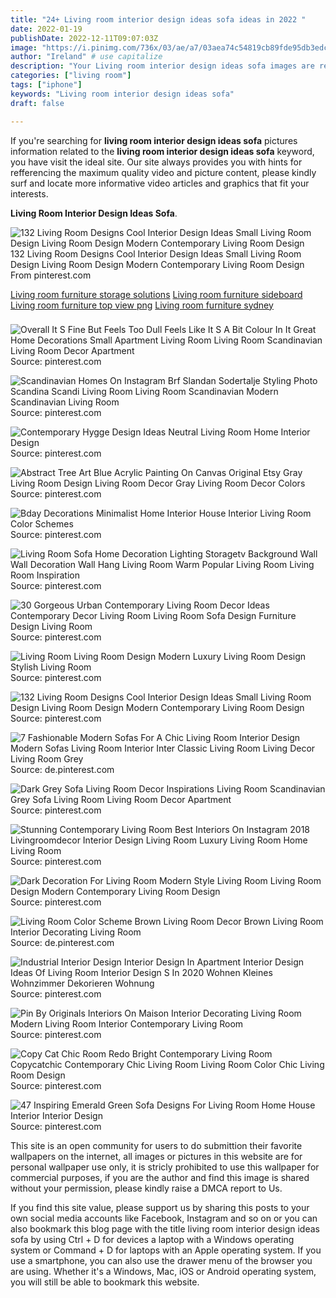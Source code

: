 ```yaml
---
title: "24+ Living room interior design ideas sofa ideas in 2022 "
date: 2022-01-19
publishDate: 2022-12-11T09:07:03Z
image: "https://i.pinimg.com/736x/03/ae/a7/03aea74c54819cb89fde95db3edc0f5e.jpg"
author: "Ireland" # use capitalize
description: "Your Living room interior design ideas sofa images are ready in this website. Living room interior design ideas sofa are a topic that is being searched for and liked by netizens now. You can Download the Living room interior design ideas sofa files here. Download all free images."
categories: ["living room"]
tags: ["iphone"]
keywords: "Living room interior design ideas sofa"
draft: false

---
```


If you're searching for **living room interior design ideas sofa** pictures information related to the **living room interior design ideas sofa** keyword, you have visit the ideal  site.  Our site always  provides you with  hints  for refferencing  the maximum  quality video and picture  content, please kindly surf and locate more informative video articles and graphics  that fit your interests.

**Living Room Interior Design Ideas Sofa**. 

![132 Living Room Designs Cool Interior Design Ideas Small Living Room Design Living Room Design Modern Contemporary Living Room Design](https://i.pinimg.com/originals/99/db/02/99db020a37e9b65ff239d528d156f790.jpg "132 Living Room Designs Cool Interior Design Ideas Small Living Room Design Living Room Design Modern Contemporary Living Room Design")
132 Living Room Designs Cool Interior Design Ideas Small Living Room Design Living Room Design Modern Contemporary Living Room Design From pinterest.com

[Living room furniture storage solutions](/living-room-furniture-storage-solutions/)
[Living room furniture sideboard](/living-room-furniture-sideboard/)
[Living room furniture top view png](/living-room-furniture-top-view-png/)
[Living room furniture sydney](/living-room-furniture-sydney/)



### 

 


![Overall It S Fine But Feels Too Dull Feels Like It S A Bit Colour In It Great Home Decorations Small Apartment Living Room Living Room Scandinavian Living Room Decor Apartment](https://i.pinimg.com/736x/dc/fd/d0/dcfdd0949ad6d051690beb0d7a0c9df8.jpg "Overall It S Fine But Feels Too Dull Feels Like It S A Bit Colour In It Great Home Decorations Small Apartment Living Room Living Room Scandinavian Living Room Decor Apartment")
Source: pinterest.com

 

![Scandinavian Homes On Instagram Brf Slandan Sodertalje Styling Photo Scandina Scandi Living Room Living Room Scandinavian Modern Scandinavian Living Room](https://i.pinimg.com/736x/3e/5b/02/3e5b02e2cb4487069f63ad0863c82041.jpg "Scandinavian Homes On Instagram Brf Slandan Sodertalje Styling Photo Scandina Scandi Living Room Living Room Scandinavian Modern Scandinavian Living Room")
Source: pinterest.com

 

![Contemporary Hygge Design Ideas Neutral Living Room Home Interior Design](https://i.pinimg.com/736x/e9/9c/41/e99c41406479598172933dc424e28504.jpg "Contemporary Hygge Design Ideas Neutral Living Room Home Interior Design")
Source: pinterest.com

 

![Abstract Tree Art Blue Acrylic Painting On Canvas Original Etsy Gray Living Room Design Living Room Decor Gray Living Room Decor Colors](https://i.pinimg.com/564x/fc/34/b3/fc34b30c9fbce3c1e1073feff4b4f318.jpg "Abstract Tree Art Blue Acrylic Painting On Canvas Original Etsy Gray Living Room Design Living Room Decor Gray Living Room Decor Colors")
Source: pinterest.com

 

![Bday Decorations Minimalist Home Interior House Interior Living Room Color Schemes](https://i.pinimg.com/736x/9e/52/64/9e52647559e580b9c19aab1e4b2414e4.jpg "Bday Decorations Minimalist Home Interior House Interior Living Room Color Schemes")
Source: pinterest.com

 

![Living Room Sofa Home Decoration Lighting Storagetv Background Wall Wall Decoration Wall Hang Living Room Warm Popular Living Room Living Room Inspiration](https://i.pinimg.com/originals/5c/5b/75/5c5b75fb5d9b05117a956136b602e517.jpg "Living Room Sofa Home Decoration Lighting Storagetv Background Wall Wall Decoration Wall Hang Living Room Warm Popular Living Room Living Room Inspiration")
Source: pinterest.com

 

![30 Gorgeous Urban Contemporary Living Room Decor Ideas Contemporary Decor Living Room Living Room Sofa Design Furniture Design Living Room](https://i.pinimg.com/originals/be/63/ec/be63ecf2763e142b83e16bde3031ac25.jpg "30 Gorgeous Urban Contemporary Living Room Decor Ideas Contemporary Decor Living Room Living Room Sofa Design Furniture Design Living Room")
Source: pinterest.com

 

![Living Room Living Room Design Modern Luxury Living Room Design Stylish Living Room](https://i.pinimg.com/originals/ca/e3/9a/cae39a2230d54c6ae92ec1477cb5cc73.jpg "Living Room Living Room Design Modern Luxury Living Room Design Stylish Living Room")
Source: pinterest.com

 

![132 Living Room Designs Cool Interior Design Ideas Small Living Room Design Living Room Design Modern Contemporary Living Room Design](https://i.pinimg.com/originals/99/db/02/99db020a37e9b65ff239d528d156f790.jpg "132 Living Room Designs Cool Interior Design Ideas Small Living Room Design Living Room Design Modern Contemporary Living Room Design")
Source: pinterest.com

 

![7 Fashionable Modern Sofas For A Chic Living Room Interior Design Modern Sofas Living Room Interior Inter Classic Living Room Living Decor Living Room Grey](https://i.pinimg.com/originals/c9/7c/4d/c97c4d96cea55ed60211c3c9f8333bca.jpg "7 Fashionable Modern Sofas For A Chic Living Room Interior Design Modern Sofas Living Room Interior Inter Classic Living Room Living Decor Living Room Grey")
Source: de.pinterest.com

 

![Dark Grey Sofa Living Room Decor Inspirations Living Room Scandinavian Grey Sofa Living Room Living Room Decor Apartment](https://i.pinimg.com/564x/a6/7d/a1/a67da1c0de4b5db76671f9d8db324c3a.jpg "Dark Grey Sofa Living Room Decor Inspirations Living Room Scandinavian Grey Sofa Living Room Living Room Decor Apartment")
Source: pinterest.com

 

![Stunning Contemporary Living Room Best Interiors On Instagram 2018 Livingroomdecor Interior Design Living Room Luxury Living Room Home Living Room](https://i.pinimg.com/736x/a9/80/7c/a9807c47e72fffdc12f080c588f40c50.jpg "Stunning Contemporary Living Room Best Interiors On Instagram 2018 Livingroomdecor Interior Design Living Room Luxury Living Room Home Living Room")
Source: pinterest.com

 

![Dark Decoration For Living Room Modern Style Living Room Living Room Design Modern Contemporary Living Room Design](https://i.pinimg.com/originals/55/72/6e/55726e3a3d1eb74b98648efdaa9da804.jpg "Dark Decoration For Living Room Modern Style Living Room Living Room Design Modern Contemporary Living Room Design")
Source: pinterest.com

 

![Living Room Color Scheme Brown Living Room Decor Brown Living Room Interior Decorating Living Room](https://i.pinimg.com/originals/1a/ef/52/1aef52ce86a7d2f84a6b56d192e8d968.jpg "Living Room Color Scheme Brown Living Room Decor Brown Living Room Interior Decorating Living Room")
Source: de.pinterest.com

 

![Industrial Interior Design Interior Design In Apartment Interior Design Ideas Of Living Room Interior Design S In 2020 Wohnen Kleines Wohnzimmer Dekorieren Wohnung](https://i.pinimg.com/736x/be/14/a7/be14a7407336a86faf7d54dc666e8f88.jpg "Industrial Interior Design Interior Design In Apartment Interior Design Ideas Of Living Room Interior Design S In 2020 Wohnen Kleines Wohnzimmer Dekorieren Wohnung")
Source: pinterest.com

 

![Pin By Originals Interiors On Maison Interior Decorating Living Room Modern Living Room Interior Contemporary Living Room](https://i.pinimg.com/originals/19/f9/1f/19f91f16786e2260bfa47af2cc1bf82e.jpg "Pin By Originals Interiors On Maison Interior Decorating Living Room Modern Living Room Interior Contemporary Living Room")
Source: pinterest.com

 

![Copy Cat Chic Room Redo Bright Contemporary Living Room Copycatchic Contemporary Chic Living Room Living Room Color Chic Living Room Design](https://i.pinimg.com/736x/e6/42/7c/e6427c680466f1e99bf1858b0f480c69--white-living-rooms-contemporary-living-rooms.jpg "Copy Cat Chic Room Redo Bright Contemporary Living Room Copycatchic Contemporary Chic Living Room Living Room Color Chic Living Room Design")
Source: pinterest.com

 

![47 Inspiring Emerald Green Sofa Designs For Living Room Home House Interior Interior Design](https://i.pinimg.com/736x/03/ae/a7/03aea74c54819cb89fde95db3edc0f5e.jpg "47 Inspiring Emerald Green Sofa Designs For Living Room Home House Interior Interior Design")
Source: pinterest.com

 

This site is an open community for users to do submittion their favorite wallpapers on the internet, all images or pictures in this website are for personal wallpaper use only, it is stricly prohibited to use this wallpaper for commercial purposes, if you are the author and find this image is shared without your permission, please kindly raise a DMCA report to Us.

If you find this site value, please support us by sharing this posts to your own social media accounts like Facebook, Instagram and so on or you can also bookmark this blog page with the title living room interior design ideas sofa by using Ctrl + D for devices a laptop with a Windows operating system or Command + D for laptops with an Apple operating system. If you use a smartphone, you can also use the drawer menu of the browser you are using. Whether it's a Windows, Mac, iOS or Android operating system, you will still be able to bookmark this website.
